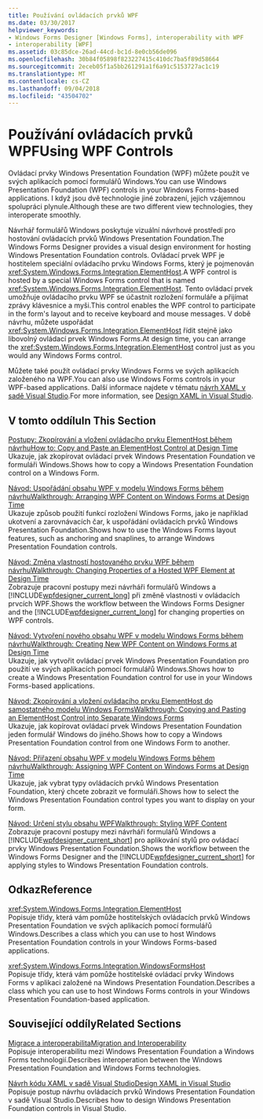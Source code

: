 ```yaml
---
title: Používání ovládacích prvků WPF
ms.date: 03/30/2017
helpviewer_keywords:
- Windows Forms Designer [Windows Forms], interoperability with WPF
- interoperability [WPF]
ms.assetid: 03c85dce-26ad-44cd-bc1d-8e0cb56de096
ms.openlocfilehash: 30b84f05898f823227415c410dc7ba5f89d58664
ms.sourcegitcommit: 2eceb05f1a5bb261291a1f6a91c5153727ac1c19
ms.translationtype: MT
ms.contentlocale: cs-CZ
ms.lasthandoff: 09/04/2018
ms.locfileid: "43504702"
---
```

# <a name="using-wpf-controls"></a><span data-ttu-id="4a184-102">Používání ovládacích prvků WPF</span><span class="sxs-lookup"><span data-stu-id="4a184-102">Using WPF Controls</span></span>
<span data-ttu-id="4a184-103">Ovládací prvky Windows Presentation Foundation (WPF) můžete použít ve svých aplikacích pomocí formulářů Windows.</span><span class="sxs-lookup"><span data-stu-id="4a184-103">You can use Windows Presentation Foundation (WPF) controls in your Windows Forms-based applications.</span></span> <span data-ttu-id="4a184-104">I když jsou dvě technologie jiné zobrazení, jejich vzájemnou spolupráci plynule.</span><span class="sxs-lookup"><span data-stu-id="4a184-104">Although these are two different view technologies, they interoperate smoothly.</span></span>  
  
 <span data-ttu-id="4a184-105">Návrhář formulářů Windows poskytuje vizuální návrhové prostředí pro hostování ovládacích prvků Windows Presentation Foundation.</span><span class="sxs-lookup"><span data-stu-id="4a184-105">The Windows Forms Designer provides a visual design environment for hosting Windows Presentation Foundation controls.</span></span> <span data-ttu-id="4a184-106">Ovládací prvek WPF je hostitelem speciální ovládacího prvku Windows Forms, který je pojmenován <xref:System.Windows.Forms.Integration.ElementHost>.</span><span class="sxs-lookup"><span data-stu-id="4a184-106">A WPF control is hosted by a special Windows Forms control that is named <xref:System.Windows.Forms.Integration.ElementHost>.</span></span> <span data-ttu-id="4a184-107">Tento ovládací prvek umožňuje ovládacího prvku WPF se účastnit rozložení formuláře a přijímat zprávy klávesnice a myši.</span><span class="sxs-lookup"><span data-stu-id="4a184-107">This control enables the WPF control to participate in the form's layout and to receive keyboard and mouse messages.</span></span> <span data-ttu-id="4a184-108">V době návrhu, můžete uspořádat <xref:System.Windows.Forms.Integration.ElementHost> řídit stejně jako libovolný ovládací prvek Windows Forms.</span><span class="sxs-lookup"><span data-stu-id="4a184-108">At design time, you can arrange the <xref:System.Windows.Forms.Integration.ElementHost> control just as you would any Windows Forms control.</span></span>  
  
 <span data-ttu-id="4a184-109">Můžete také použít ovládací prvky Windows Forms ve svých aplikacích založeného na WPF.</span><span class="sxs-lookup"><span data-stu-id="4a184-109">You can also use Windows Forms controls in your WPF-based applications.</span></span> <span data-ttu-id="4a184-110">Další informace najdete v tématu [návrh XAML v sadě Visual Studio](/visualstudio/designers/designing-xaml-in-visual-studio).</span><span class="sxs-lookup"><span data-stu-id="4a184-110">For more information, see [Design XAML in Visual Studio](/visualstudio/designers/designing-xaml-in-visual-studio).</span></span>  
  
## <a name="in-this-section"></a><span data-ttu-id="4a184-111">V tomto oddílu</span><span class="sxs-lookup"><span data-stu-id="4a184-111">In This Section</span></span>  
 [<span data-ttu-id="4a184-112">Postupy: Zkopírování a vložení ovládacího prvku ElementHost během návrhu</span><span class="sxs-lookup"><span data-stu-id="4a184-112">How to: Copy and Paste an ElementHost Control at Design Time</span></span>](../../../../docs/framework/winforms/advanced/how-to-copy-and-paste-an-elementhost-control-at-design-time.md)  
 <span data-ttu-id="4a184-113">Ukazuje, jak zkopírovat ovládací prvek Windows Presentation Foundation ve formuláři Windows.</span><span class="sxs-lookup"><span data-stu-id="4a184-113">Shows how to copy a Windows Presentation Foundation control on a Windows Form.</span></span>  
  
 [<span data-ttu-id="4a184-114">Návod: Uspořádání obsahu WPF v modelu Windows Forms během návrhu</span><span class="sxs-lookup"><span data-stu-id="4a184-114">Walkthrough: Arranging WPF Content on Windows Forms at Design Time</span></span>](../../../../docs/framework/winforms/advanced/walkthrough-arranging-wpf-content-on-windows-forms-at-design-time.md)  
 <span data-ttu-id="4a184-115">Ukazuje způsob použití funkcí rozložení Windows Forms, jako je například ukotvení a zarovnávacích čar, k uspořádání ovládacích prvků Windows Presentation Foundation.</span><span class="sxs-lookup"><span data-stu-id="4a184-115">Shows how to use the Windows Forms layout features, such as anchoring and snaplines, to arrange Windows Presentation Foundation controls.</span></span>  
  
 [<span data-ttu-id="4a184-116">Návod: Změna vlastností hostovaného prvku WPF během návrhu</span><span class="sxs-lookup"><span data-stu-id="4a184-116">Walkthrough: Changing Properties of a Hosted WPF Element at Design Time</span></span>](../../../../docs/framework/winforms/advanced/walkthrough-changing-properties-of-a-hosted-wpf-element-at-design-time.md)  
 <span data-ttu-id="4a184-117">Zobrazuje pracovní postupy mezi návrháři formulářů Windows a [!INCLUDE[wpfdesigner_current_long](../../../../includes/wpfdesigner-current-long-md.md)] při změně vlastnosti v ovládacích prvcích WPF.</span><span class="sxs-lookup"><span data-stu-id="4a184-117">Shows the workflow between the Windows Forms Designer and the [!INCLUDE[wpfdesigner_current_long](../../../../includes/wpfdesigner-current-long-md.md)] for changing properties on WPF controls.</span></span>  
  
 [<span data-ttu-id="4a184-118">Návod: Vytvoření nového obsahu WPF v modelu Windows Forms během návrhu</span><span class="sxs-lookup"><span data-stu-id="4a184-118">Walkthrough: Creating New WPF Content on Windows Forms at Design Time</span></span>](../../../../docs/framework/winforms/advanced/walkthrough-creating-new-wpf-content-on-windows-forms-at-design-time.md)  
 <span data-ttu-id="4a184-119">Ukazuje, jak vytvořit ovládací prvek Windows Presentation Foundation pro použití ve svých aplikacích pomocí formulářů Windows.</span><span class="sxs-lookup"><span data-stu-id="4a184-119">Shows how to create a Windows Presentation Foundation control for use in your Windows Forms-based applications.</span></span>  
  
 [<span data-ttu-id="4a184-120">Návod: Zkopírování a vložení ovládacího prvku ElementHost do samostatného modelu Windows Forms</span><span class="sxs-lookup"><span data-stu-id="4a184-120">Walkthrough: Copying and Pasting an ElementHost Control into Separate Windows Forms</span></span>](../../../../docs/framework/winforms/advanced/copy--paste-an-elementhost-control-into-forms.md)  
 <span data-ttu-id="4a184-121">Ukazuje, jak kopírovat ovládací prvek Windows Presentation Foundation jeden formulář Windows do jiného.</span><span class="sxs-lookup"><span data-stu-id="4a184-121">Shows how to copy a Windows Presentation Foundation control from one Windows Form to another.</span></span>  
  
 [<span data-ttu-id="4a184-122">Návod: Přiřazení obsahu WPF v modelu Windows Forms během návrhu</span><span class="sxs-lookup"><span data-stu-id="4a184-122">Walkthrough: Assigning WPF Content on Windows Forms at Design Time</span></span>](../../../../docs/framework/winforms/advanced/walkthrough-assigning-wpf-content-on-windows-forms-at-design-time.md)  
 <span data-ttu-id="4a184-123">Ukazuje, jak vybrat typy ovládacích prvků Windows Presentation Foundation, který chcete zobrazit ve formuláři.</span><span class="sxs-lookup"><span data-stu-id="4a184-123">Shows how to select the Windows Presentation Foundation control types you want to display on your form.</span></span>  
  
 [<span data-ttu-id="4a184-124">Návod: Určení stylu obsahu WPF</span><span class="sxs-lookup"><span data-stu-id="4a184-124">Walkthrough: Styling WPF Content</span></span>](../../../../docs/framework/winforms/advanced/walkthrough-styling-wpf-content.md)  
 <span data-ttu-id="4a184-125">Zobrazuje pracovní postupy mezi návrháři formulářů Windows a [!INCLUDE[wpfdesigner_current_short](../../../../includes/wpfdesigner-current-short-md.md)] pro aplikování stylů pro ovládací prvky Windows Presentation Foundation.</span><span class="sxs-lookup"><span data-stu-id="4a184-125">Shows the workflow between the Windows Forms Designer and the [!INCLUDE[wpfdesigner_current_short](../../../../includes/wpfdesigner-current-short-md.md)] for applying styles to Windows Presentation Foundation controls.</span></span>  
  
## <a name="reference"></a><span data-ttu-id="4a184-126">Odkaz</span><span class="sxs-lookup"><span data-stu-id="4a184-126">Reference</span></span>  
 <xref:System.Windows.Forms.Integration.ElementHost>  
 <span data-ttu-id="4a184-127">Popisuje třídy, která vám pomůže hostitelských ovládacích prvků Windows Presentation Foundation ve svých aplikacích pomocí formulářů Windows.</span><span class="sxs-lookup"><span data-stu-id="4a184-127">Describes a class which you can use to host Windows Presentation Foundation controls in your Windows Forms-based applications.</span></span>  
  
 <xref:System.Windows.Forms.Integration.WindowsFormsHost>  
 <span data-ttu-id="4a184-128">Popisuje třídy, která vám pomůže hostitelské ovládací prvky Windows Forms v aplikaci založené na Windows Presentation Foundation.</span><span class="sxs-lookup"><span data-stu-id="4a184-128">Describes a class which you can use to host Windows Forms controls in your Windows Presentation Foundation-based application.</span></span>  
  
## <a name="related-sections"></a><span data-ttu-id="4a184-129">Související oddíly</span><span class="sxs-lookup"><span data-stu-id="4a184-129">Related Sections</span></span>  
 [<span data-ttu-id="4a184-130">Migrace a interoperabilita</span><span class="sxs-lookup"><span data-stu-id="4a184-130">Migration and Interoperability</span></span>](../../../../docs/framework/wpf/advanced/migration-and-interoperability.md)  
 <span data-ttu-id="4a184-131">Popisuje interoperabilitu mezi Windows Presentation Foundation a Windows Forms technologií.</span><span class="sxs-lookup"><span data-stu-id="4a184-131">Describes interoperation between the Windows Presentation Foundation and Windows Forms technologies.</span></span>  
  
 [<span data-ttu-id="4a184-132">Návrh kódu XAML v sadě Visual Studio</span><span class="sxs-lookup"><span data-stu-id="4a184-132">Design XAML in Visual Studio</span></span>](/visualstudio/designers/designing-xaml-in-visual-studio)  
 <span data-ttu-id="4a184-133">Popisuje postup návrhu ovládacích prvků Windows Presentation Foundation v sadě Visual Studio.</span><span class="sxs-lookup"><span data-stu-id="4a184-133">Describes how to design Windows Presentation Foundation controls in Visual Studio.</span></span>
